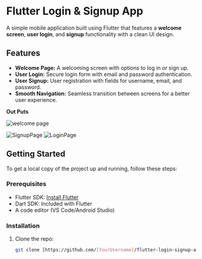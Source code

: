 # **Flutter Login & Signup App**

A simple mobile application built using Flutter that features a **welcome screen**, **user login**, and **signup** functionality with a clean UI design.

## **Features**
<ul>
  <li><b>Welcome Page:</b> A welcoming screen with options to log in or sign up.</li>
  <li><b>User Login:</b> Secure login form with email and password authentication.</li>
  <li><b>User Signup:</b> User registration with fields for username, email, and password.</li>
  <li><b>Smooth Navigation:</b> Seamless transition between screens for a better user experience.</li>
</ul>

<b>Out Puts</b>

![welcome page](https://github.com/user-attachments/assets/7f8bdd2d-4149-44c4-874a-b9f5705be9b6)

![SignupPage](https://github.com/user-attachments/assets/c7afa277-837d-4a31-9b6b-26b10ac096e4)
![LoginPage](https://github.com/user-attachments/assets/9c589b0a-ee52-47a6-b0c5-2d7b6bf6526b)

## **Getting Started**

To get a local copy of the project up and running, follow these steps:

### **Prerequisites**
<ul>
  <li>Flutter SDK: <a href="https://flutter.dev/docs/get-started/install">Install Flutter</a></li>
  <li>Dart SDK: Included with Flutter</li>
  <li>A code editor (VS Code/Android Studio)</li>
</ul>

### **Installation**

<ol>
  <li>Clone the repo:</li>

  ```bash
  git clone [https://github.com/[YourUsername]/flutter-login-signup-app.git](https://github.com/SunilSurendran1906/SIGNUP_LOGIN_APP)
